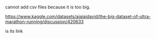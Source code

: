 cannot add csv files because it is too big.

https://www.kaggle.com/datasets/aiaiaidavid/the-big-dataset-of-ultra-marathon-running/discussion/420633

is its link
